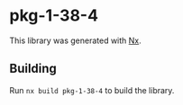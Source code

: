 # pkg-1-38-4

This library was generated with [Nx](https://nx.dev).

## Building

Run `nx build pkg-1-38-4` to build the library.
